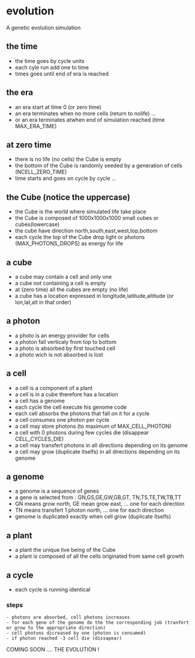 # evolution
A genetic evolution simulation

## the time 
- the time goes by cycle units
- each cyle run add one to time
- times goes until end of era is reached

## the era
- an era start at time 0 (or zero time) 
- an era terminates when no more cells (return to nolife) ...
- or an era terminates atwhen end of simulation reached (time MAX_ERA_TIME)

## at zero time
- there is no life (no cells) the Cube is empty
- the bottom of the Cube is randomly seeded by a generation of cells (NCELL_ZERO_TIME)
- time starts and goes on cycle by cycle ...

## the Cube (notice the uppercase)
- the Cube is the world where simulated life take place
- the Cube is composed of 1000x1000x1000 small cubes or cubes(lowercase)
- the cube have direction north,south,east,west,top,bottom
- each cycle the top of the Cube drop light or photons (MAX_PHOTONS_DROPS) as energy for life

## a cube 
- a cube may contain  a cell and only one
- a cube not containing a cell is empty
- at (zero time) all the cubes are empty (no life)
- a cube has a location expressed in longitude,latitude,altitude (or lon,lat,alt in that order)

## a photon
- a photo is an energy provider for cells
- a photon fall verticaly from top to bottom 
- a photo is absorbed by first touched cell
- a photo wich is not absorbed is lost

## a cell
- a cell is a component of a plant 
- a cell is in a cube therefore has a location
- a cell has a genome
- each cycle the cell execute his genome code
- each cell absorbs the photons that fall on it for a cycle
- a cell consumes one photon per cycle
- a cell may store photons (to maximum of MAX_CELL_PHOTON)
- a cell with 0 photons during few cycles die (disappear CELL_CYCLES_DIE)
- a cell may transfert photons in all directions depending on its genome
- a cell may grow (duplicate  itselfs) in all directions depending on its genome

## a genome
- a genome is a sequence of genes 
- a gene is selected from : GN,GS,GE,GW,GB,GT, TN,TS,TE,TW,TB,TT
- GN means grow north, GE mean grow east, ... one for each direction
- TN means transfert 1 photon north, ... one for each direction
- genome is duplicated exactly when cell grow (duplicate  itselfs)

## a plant
- a plant the unique live being of the Cube 
- a plant is composed of all the cells originated from same cell growth

## a cycle
- each cycle is running identical
### steps
    - photons are absorbed, cell photons increases
    - for each gene of the genome do the the corresponding job (tranfert or grow to the appropriate direction) 
    - cell photons dicreased by one (photon is consumed)
    - if photon reached -3 cell die (dissapear)

COMING SOON .... THE EVOLUTION !
